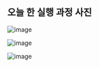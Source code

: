 오늘 한 실행 과정 사진
-

![image](https://github.com/user-attachments/assets/870b01e9-a2b4-4801-9946-4414182443b9)

![image](https://github.com/user-attachments/assets/53d89006-d8bb-42c3-b7ac-af1c8ab76a83)

![image](https://github.com/user-attachments/assets/82eb5296-e1fd-4327-9451-ea8a75058c0d)
